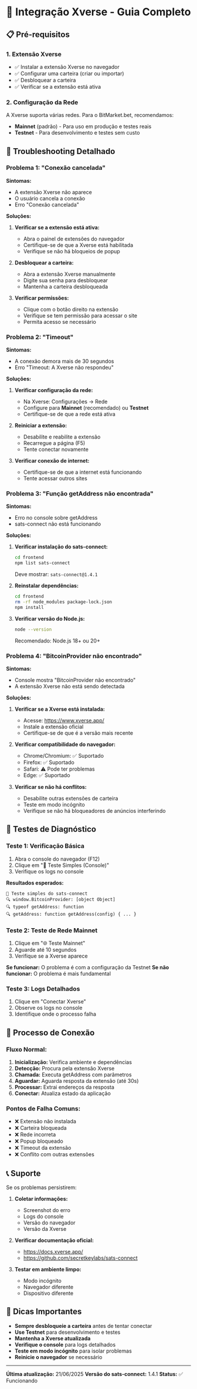 # 🔗 Integração Xverse - Guia Completo

## 📋 Pré-requisitos

### 1. Extensão Xverse
- ✅ Instalar a extensão Xverse no navegador
- ✅ Configurar uma carteira (criar ou importar)
- ✅ Desbloquear a carteira
- ✅ Verificar se a extensão está ativa

### 2. Configuração da Rede
A Xverse suporta várias redes. Para o BitMarket.bet, recomendamos:
- **Mainnet** (padrão) - Para uso em produção e testes reais
- **Testnet** - Para desenvolvimento e testes sem custo

## 🔧 Troubleshooting Detalhado

### Problema 1: "Conexão cancelada"
**Sintomas:**
- A extensão Xverse não aparece
- O usuário cancela a conexão
- Erro "Conexão cancelada"

**Soluções:**
1. **Verificar se a extensão está ativa:**
   - Abra o painel de extensões do navegador
   - Certifique-se de que a Xverse está habilitada
   - Verifique se não há bloqueios de popup

2. **Desbloquear a carteira:**
   - Abra a extensão Xverse manualmente
   - Digite sua senha para desbloquear
   - Mantenha a carteira desbloqueada

3. **Verificar permissões:**
   - Clique com o botão direito na extensão
   - Verifique se tem permissão para acessar o site
   - Permita acesso se necessário

### Problema 2: "Timeout"
**Sintomas:**
- A conexão demora mais de 30 segundos
- Erro "Timeout: A Xverse não respondeu"

**Soluções:**
1. **Verificar configuração da rede:**
   - Na Xverse: Configurações → Rede
   - Configure para **Mainnet** (recomendado) ou **Testnet**
   - Certifique-se de que a rede está ativa

2. **Reiniciar a extensão:**
   - Desabilite e reabilite a extensão
   - Recarregue a página (F5)
   - Tente conectar novamente

3. **Verificar conexão de internet:**
   - Certifique-se de que a internet está funcionando
   - Tente acessar outros sites

### Problema 3: "Função getAddress não encontrada"
**Sintomas:**
- Erro no console sobre getAddress
- sats-connect não está funcionando

**Soluções:**
1. **Verificar instalação do sats-connect:**
   ```bash
   cd frontend
   npm list sats-connect
   ```
   Deve mostrar: `sats-connect@1.4.1`

2. **Reinstalar dependências:**
   ```bash
   cd frontend
   rm -rf node_modules package-lock.json
   npm install
   ```

3. **Verificar versão do Node.js:**
   ```bash
   node --version
   ```
   Recomendado: Node.js 18+ ou 20+

### Problema 4: "BitcoinProvider não encontrado"
**Sintomas:**
- Console mostra "BitcoinProvider não encontrado"
- A extensão Xverse não está sendo detectada

**Soluções:**
1. **Verificar se a Xverse está instalada:**
   - Acesse: https://www.xverse.app/
   - Instale a extensão oficial
   - Certifique-se de que é a versão mais recente

2. **Verificar compatibilidade do navegador:**
   - Chrome/Chromium: ✅ Suportado
   - Firefox: ✅ Suportado
   - Safari: ⚠️ Pode ter problemas
   - Edge: ✅ Suportado

3. **Verificar se não há conflitos:**
   - Desabilite outras extensões de carteira
   - Teste em modo incógnito
   - Verifique se não há bloqueadores de anúncios interferindo

## 🧪 Testes de Diagnóstico

### Teste 1: Verificação Básica
1. Abra o console do navegador (F12)
2. Clique em "🧪 Teste Simples (Console)"
3. Verifique os logs no console

**Resultados esperados:**
```
🧪 Teste simples do sats-connect
🔍 window.BitcoinProvider: [object Object]
🔍 typeof getAddress: function
🔍 getAddress: function getAddress(config) { ... }
```

### Teste 2: Teste de Rede Mainnet
1. Clique em "🌐 Teste Mainnet"
2. Aguarde até 10 segundos
3. Verifique se a Xverse aparece

**Se funcionar:** O problema é com a configuração da Testnet
**Se não funcionar:** O problema é mais fundamental

### Teste 3: Logs Detalhados
1. Clique em "Conectar Xverse"
2. Observe os logs no console
3. Identifique onde o processo falha

## 🔄 Processo de Conexão

### Fluxo Normal:
1. **Inicialização:** Verifica ambiente e dependências
2. **Detecção:** Procura pela extensão Xverse
3. **Chamada:** Executa getAddress com parâmetros
4. **Aguardar:** Aguarda resposta da extensão (até 30s)
5. **Processar:** Extrai endereços da resposta
6. **Conectar:** Atualiza estado da aplicação

### Pontos de Falha Comuns:
- ❌ Extensão não instalada
- ❌ Carteira bloqueada
- ❌ Rede incorreta
- ❌ Popup bloqueado
- ❌ Timeout da extensão
- ❌ Conflito com outras extensões

## 📞 Suporte

Se os problemas persistirem:

1. **Coletar informações:**
   - Screenshot do erro
   - Logs do console
   - Versão do navegador
   - Versão da Xverse

2. **Verificar documentação oficial:**
   - https://docs.xverse.app/
   - https://github.com/secretkeylabs/sats-connect

3. **Testar em ambiente limpo:**
   - Modo incógnito
   - Navegador diferente
   - Dispositivo diferente

## 🎯 Dicas Importantes

- **Sempre desbloqueie a carteira** antes de tentar conectar
- **Use Testnet** para desenvolvimento e testes
- **Mantenha a Xverse atualizada**
- **Verifique o console** para logs detalhados
- **Teste em modo incógnito** para isolar problemas
- **Reinicie o navegador** se necessário

---

**Última atualização:** 21/06/2025
**Versão do sats-connect:** 1.4.1
**Status:** ✅ Funcionando 